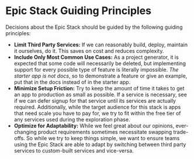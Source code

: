 # Epic Stack Guiding Principles

Decisions about the Epic Stack should be guided by the following guiding
principles:

- **Limit Third Party Services:** If we can reasonably build, deploy, maintain
  it ourselves, do it. This saves on cost and reduces complexity.
- **Include Only Most Common Use Cases:** As a project generator, it is expected
  that some code will necessarily be deleted, but implementing support for every
  possible type of feature is literally impossible. _The starter app is not
  docs_, so to demonstrate a feature or give an example, put that in the docs
  instead of in the starter app.
- **Minimize Setup Friction:** Try to keep the amount of time it takes to get an
  app to production as small as possible. If a service is necessary, see if we
  can defer signup for that service until its services are actually required.
  Additionally, while the target audience for this stack is apps that need scale
  you have to pay for, we try to fit within the free tier of any services used
  during the exploration phase.
- **Optimize for Adaptability:** While we feel great about our opinions,
  ever-changing product requirements sometimes necessitate swapping trade-offs.
  So while we try to keep things simple, we want to ensure teams using the Epic
  Stack are able to adapt by switching between third party services to
  custom-built services and vice-versa.
